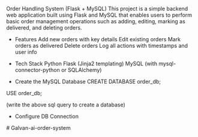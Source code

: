 Order Handling System (Flask + MySQL)
This project is a simple backend web application built using Flask and MySQL that enables users to perform basic order management operations such as adding, editing, marking as delivered, and deleting orders. 

- Features
Add new orders with key details
Edit existing orders
Mark orders as delivered
Delete orders
Log all actions with timestamps and user info


- Tech Stack
Python
Flask (Jinja2 templating)
MySQL (with mysql-connector-python or SQLAlchemy)


- Create the MySQL Database
CREATE DATABASE order_db;

USE order_db;

(write the above sql query to create a database)

- Configure DB Connection
<!-- app.config['SQLALCHEMY_DATABASE_URI'] = 'mysql+mysqlconnector://username:password@localhost/order_db' -->#   G a l v a n - a i - o r d e r - s y s t e m  
 